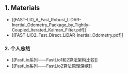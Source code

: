 ## 1. Materials


- [[FAST-LIO_A_Fast_Robust_LiDAR-Inertial_Odometry_Package_by_Tightly-Coupled_Iterated_Kalman_Filter.pdf]]
- [[FAST-LIO2_Fast_Direct_LiDAR-Inertial_Odometry.pdf]]

### 2. 个人总结

- [[FastLio系列——FastLio1和2算法架构比较]]
- [[FastLio系列——FastLio2算法原理深挖]]
